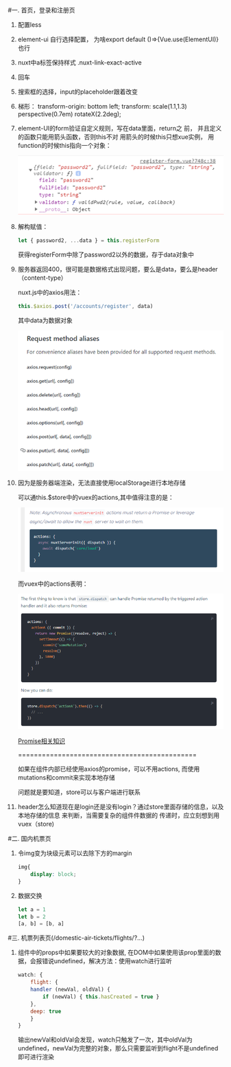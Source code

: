 #一. 首页，登录和注册页

1. 配置less
2. element-ui 自行选择配置， 为啥export default ()=>{Vue.use(ElementUI)}也行
3. nuxt中a标签保持样式  .nuxt-link-exact-active
4. 回车<br>
5. 搜索框的选择，input的placeholder跟着改变
6. 梯形：
   transform-origin: bottom left;
   transform: scale(1.1,1.3) perspective(0.7em) rotateX(2.2deg);
7. element-UI的form验证自定义规则，写在data里面，return之    前， 并且定义的函数只能用箭头函数，否则this不对
   用箭头的时候this只想xue实例， 用function的时候this指向一个对象：



    ![image-20191030094117825](./media/this-of-validator.png)

8. 解构赋值： 

   ```js
   let { password2, ...data } = this.registerForm
   ```

     获得registerForm中除了password2以外的数据，存于data对象中



 9. 服务器返回400，很可能是数据格式出现问题，要么是data，要么是header（content-type）

    nuxt.js中的axios用法：

    ```js
    this.$axios.post('/accounts/register', data)
    ```

    其中data为数据对象

    ![image-20191030151959901](./media/axios-methods-aliases.png)



10. 因为是服务器端渲染，无法直接使用localStorage进行本地存储

    可以通this.$store中的vuex的actions,其中值得注意的是：

    ![image-20191030161537414](./media/nuxt-vuex-actions.png)

    而vuex中的actions表明：

    ![vuex-actions](./media/vuex-actions.png)

    [Promise相关知识]( https://developer.mozilla.org/en-US/docs/Web/JavaScript/Reference/Global_Objects/Promise )

    =============================================

    如果在组件内部已经使用axios的promise，可以不用actions, 而使用mutations和commit来实现本地存储

    问题就是要知道，store可以与客户端进行联系



11. header怎么知道现在是login还是没有login？通过store里面存储的信息，以及本地存储的信息     来判断，当需要复杂的组件件数据的  传递时，应立刻想到用vuex（store)



#二. 国内机票页

 1. 令img变为块级元素可以去除下方的margin

    ```css
    img{
        display: block;
    }
    ```

2. 数据交换
   ```js
   let a = 1
   let b = 2
   [a, b] = [b, a]
   ```
#三. 机票列表页(/domestic-air-tickets/flights/?...)

1. 组件中的props中如果要较大的对象数据, 在DOM中如果使用该prop里面的数据，会报错说undefined，解决方法：使用watch进行监听
    ```js
    watch: {
        flight: {
        handler (newVal, oldVal) {
            if (newVal) { this.hasCreated = true }
        },
        deep: true
        }
    }
    ```
    输出newVal和oldVal会发现，watch只触发了一次，其中oldVal为undefined，newVal为完整的对象，那么只需要监听到flight不是undefined即可进行渲染
    